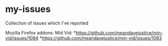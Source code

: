 # my-issues
Collection of issues which I've reported


Mozilla Firefox addons: Mid Vid: 
*https://github.com/meandavejustice/min-vid/issues/1084
*https://github.com/meandavejustice/min-vid/issues/1083
